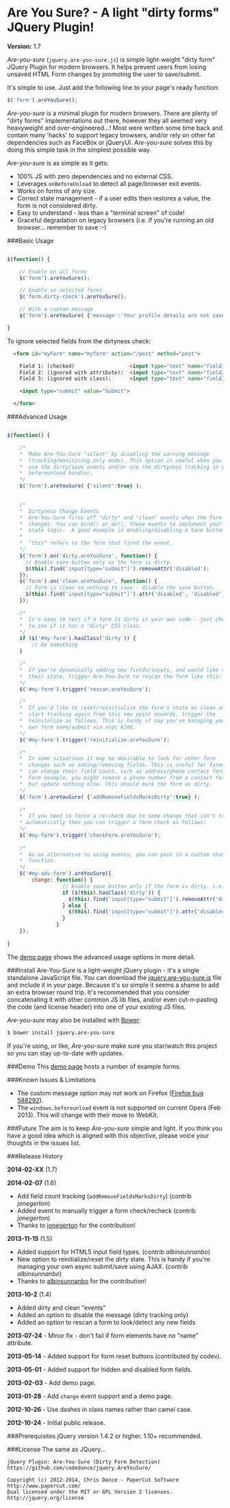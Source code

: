 Are You Sure?  - A light "dirty forms" JQuery Plugin!
======
**Version:** 1.7


*Are-you-sure* (```jquery.are-you-sure.js```) is simple light-weight "dirty 
form" JQuery Plugin for modern browsers.  It helps prevent users from losing 
unsaved HTML Form changes by promoting the user to save/submit.

It's simple to use.  Just add the following line to your page's ready 
function:

```javascript
$('form').areYouSure();
```

*Are-you-sure* is a minimal plugin for modern browsers.  There are plenty of 
"dirty forms" implementations out there, however they all seemed very 
heavyweight and over-engineered...! Most were written some time back and 
contain many 'hacks' to support legacy browsers, and/or rely on other fat 
dependencies such as FaceBox or jQueryUI.  *Are-you-sure* solves this by
doing this simple task in the simplest possible way.

*Are-you-sure* is as simple as it gets:

 * 100% JS with zero dependencies and no external CSS.
 * Leverages `onBeforeUnload` to detect all page/browser exit events.
 * Works on forms of any size.
 * Correct state management - if a user edits then restores a value, the form 
   is not considered dirty.
 * Easy to understand - less than a "terminal screen" of code!
 * Graceful degradation on legacy browsers (i.e. if you're running an old 
   browser... remember to save :-)

###Basic Usage

```javascript

$(function() {

    // Enable on all forms
    $('form').areYouSure();

    // Enable on selected forms
    $('form.dirty-check').areYouSure();

    // With a custom message
    $('form').areYouSure( {'message':'Your profile details are not saved!'} );

}
```
To ignore selected fields from the dirtyness check: 

```html
  <form id="myForm" name="myform" action="/post" method="post">

    Field 1: (checked)                  <input type="text" name="field1"> <br />
    Field 2: (ignored with attribute):  <input type="text" name="field2" data-ays-ignore="true"> <br />
    Field 3: (ignored with class):      <input type="text" name="field3" class="ays-ignore"> <br />

    <input type="submit" value="Submit">

  </form>
```

###Advanced Usage

```javascript

$(function() {

    /*
    *  Make Are-You-Sure "silent" by disabling the warning message 
    *  (tracking/monitoring only mode). This option is useful when you wish to 
    *  use the dirty/save events and/or use the dirtyness tracking in your own 
    *  beforeunload handler.
    */
    $('form').areYouSure( {'silent':true} );
	

    /*
    *  Dirtyness Change Events
    *  Are-You-Sure fires off "dirty" and "clean" events when the form's state
    *  changes. You can bind() or on(), these events to implement your own form
    *  state logic.  A good example is enabling/disabling a Save button.
    *
    *  "this" refers to the form that fired the event.
    */
    $('form').on('dirty.areYouSure', function() {
      // Enable save button only as the form is dirty.
      $(this).find('input[type="submit"]').removeAttr('disabled');
    });
    $('form').on('clean.areYouSure', function() {
      // Form is clean so nothing to save - disable the save button.
      $(this).find('input[type="submit"]').attr('disabled', 'disabled');
    });

    /*
    *  It's easy to test if a form is dirty in your own code - just check
    *  to see if it has a "dirty" CSS class.
    */
    if ($('#my-form').hasClass('dirty')) {
        // Do something
    }

    /*
    *  If you're dynamically adding new fields/inputs, and would like to track 
    *  their state, trigger Are-You-Sure to rescan the form like this:
    */
    $('#my-form').trigger('rescan.areYouSure');

    /*
    *  If you'd like to reset/reinitialize the form's state as clean and 
    *  start tracking again from this new point onwards, trigger the
    *  reinitalize as follows. This is handy if say you've managing your
    *  own form save/submit via asyc AJAX.
    */
    $('#my-form').trigger('reinitialize.areYouSure');

    /*
    *  In some situations it may be desirable to look for other form
    *  changes such as adding/removing fields. This is useful for forms that
    *  can change their field count, such as address/phone contact forms.
    *  Form example, you might remove a phone number from a contact form
    *  but update nothing else. This should mark the form as dirty.
    */
    $('form').areYouSure( {'addRemoveFieldsMarksDirty':true} );
    
    /*
    *  If you need to force a re-check due to some change that isn't tracked 
    * automatically then you can trigger a form check as follows:
    */
    $('#my-form').trigger('checkForm.areYouSure');
	
    /*
    *  As an alternative to using events, you can pass in a custom change 
    *  function.
    */
    $('#my-adv-form').areYouSure({
        change: function() {
                  // Enable save button only if the form is dirty. i.e. something to save.
                  if ($(this).hasClass('dirty')) {
                    $(this).find('input[type="submit"]').removeAttr('disabled');
                  } else {
                    $(this).find('input[type="submit"]').attr('disabled', 'disabled');
                  }
                }
    });
    
}
```
The [demo page](http://www.papercut.com/products/free_software/are-you-sure/demo/are-you-sure-demo.html)
shows the advanced usage options in more detail.


###Install
Are-You-Sure is a light-weight jQuery plugin - it's a single standalone 
JavaScript file. You can download the 
[jquery.are-you-sure.js](https://raw.github.com/codedance/jquery.AreYouSure/master/jquery.are-you-sure.js)
file and include it in your page. Because it's so simple it seems a shame 
to add an extra browser round trip. It's recommended that you consider
concatenating it with other common JS lib files, and/or even cut-n-pasting 
the code (and license header) into one of your existing JS files.

*Are-you-sure* may also be installed with [Bower](http://twitter.github.com/bower/):

``` bash
$ bower install jquery.are-you-sure
```

If you're using, or like, *Are-you-sure* make sure you star/watch this project
so you can stay up-to-date with updates.

###Demo
This [demo page](http://www.papercut.com/products/free_software/are-you-sure/demo/are-you-sure-demo.html)
hosts a number of example forms.


###Known Issues & Limitations
 * The custom message option may not work on Firefox ([Firefox bug 588292](https://bugzilla.mozilla.org/show_bug.cgi?id=588292)).
 * The ```windows.beforeunload``` event is not supported on current Opera (Feb 2013).  This will change with their move to WebKit.


###Future
The aim is to keep *Are-you-sure* simple and light. If you think you have 
a good idea which is aligned with this objective, please voice your thoughts 
in the issues list.

###Release History

**2014-02-XX** (1.7)

**2014-02-07** (1.6)
* Add field count tracking (```addRemoveFieldsMarksDirty```) (contrib *jonegerton*)
* Added event to manually trigger a form check/recheck  (contrib *jonegerton*)
* Thanks to [jonegerton](https://github.com/jonegerton) for the contribution!

**2013-11-15** (1.5)
* Added support for HTML5 input field types. (contrib *albinsunnanbo*)
* New option to reinitialize/reset the dirty state.  This is handy if you're managing your own async submit/save using AJAX. (contrib *albinsunnanbo*)
* Thanks to [albinsunnanbo](https://github.com/albinsunnanbo) for the contribution!

**2013-10-2** (1.4)
* Added dirty and clean "events" 
* Added an option to disable the message (dirty tracking only)
* Added an option to rescan a form to look/detect any new fields

**2013-07-24** - Minor fix - don't fail if form elements have no "name" attribute.

**2013-05-14** - Added support for form reset buttons (contributed by codev).

**2013-05-01** - Added support for hidden and disabled form fields.

**2013-02-03** - Add demo page.

**2013-01-28** - Add ```change``` event support and a demo page.

**2012-10-26** - Use dashes in class names rather than camel case.

**2012-10-24** - Initial public release.


###Prerequisites
jQuery version 1.4.2 or higher. 1.10+ recommended.


###License
The same as JQuery...

    jQuery Plugin: Are-You-Sure (Dirty Form Detection)
    https://github.com/codedance/jquery.AreYouSure/
 
    Copyright (c) 2012-2014, Chris Dance - PaperCut Software http://www.papercut.com/
    Dual licensed under the MIT or GPL Version 2 licenses.
    http://jquery.org/license

